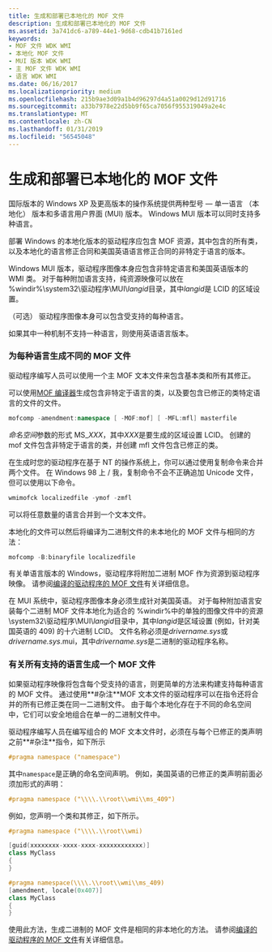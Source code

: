 ```yaml
---
title: 生成和部署已本地化的 MOF 文件
description: 生成和部署已本地化的 MOF 文件
ms.assetid: 3a741dc6-a789-44e1-9d68-cdb41b7161ed
keywords:
- MOF 文件 WDK WMI
- 本地化 MOF 文件
- MUI 版本 WDK WMI
- 主 MOF 文件 WDK WMI
- 语言 WDK WMI
ms.date: 06/16/2017
ms.localizationpriority: medium
ms.openlocfilehash: 215b9ae3d09a1b4d96297d4a51a0029d12d91716
ms.sourcegitcommit: a33b7978e22d5bb9f65ca7056f955319049a2e4c
ms.translationtype: MT
ms.contentlocale: zh-CN
ms.lasthandoff: 01/31/2019
ms.locfileid: "56545048"
---
```

# <a name="building-and-deploying-the-localized-mof-file"></a>生成和部署已本地化的 MOF 文件





国际版本的 Windows XP 及更高版本的操作系统提供两种型号 — 单一语言 （本地化） 版本和多语言用户界面 (MUI) 版本。 Windows MUI 版本可以同时支持多种语言。

部署 Windows 的本地化版本的驱动程序应包含 MOF 资源，其中包含的所有类，以及本地化的语言修正合同和美国英语语言修正合同的非特定于语言的版本。

Windows MUI 版本，驱动程序图像本身应包含非特定语言和美国英语版本的 WMI 类。 对于每种附加语言支持，纯资源映像可以放在 %windir%\\system32\\驱动程序\\MUI\\*langid*目录，其中*langid*是 LCID 的区域设置。

（可选） 驱动程序图像本身可以包含受支持的每种语言。

如果其中一种机制不支持一种语言，则使用英语语言版本。

### <a name="building-distinct-mof-files-for-each-language"></a>为每种语言生成不同的 MOF 文件

驱动程序编写人员可以使用一个主 MOF 文本文件来包含基本类和所有其修正。

可以使用[MOF 编译器](compiling-a-driver-s-mof-file.md)生成包含非特定于语言的类，以及要包含已修正的类特定语言的文件的文件。

```cpp
mofcomp -amendment:namespace [ -MOF:mof] [ -MFL:mfl] masterfile
```

*命名空间*参数的形式 MS\_*XXX*，其中*XXX*是要生成的区域设置 LCID。 创建的 mof 文件包含非特定于语言的类，并创建 mfl 文件包含已修正的类。

在生成时您的驱动程序在基于 NT 的操作系统上，你可以通过使用复制命令来合并两个文件。 在 Windows 98 上 / 我，复制命令不会不正确追加 Unicode 文件，但可以使用以下命令。

```cpp
wmimofck localizedfile -ymof -zmfl
```

可以将任意数量的语言合并到一个文本文件。

本地化的文件可以然后将编译为二进制文件的未本地化的 MOF 文件与相同的方法：

```cpp
mofcomp -B:binaryfile localizedfile
```

有关单语言版本的 Windows，驱动程序将附加二进制 MOF 作为资源到驱动程序映像。 请参阅[编译的驱动程序的 MOF 文件](compiling-a-driver-s-mof-file.md)有关详细信息。

在 MUI 系统中，驱动程序图像本身必须生成针对美国英语。 对于每种附加语言安装每个二进制 MOF 文件本地化为适合的 %windir%中的单独的图像文件中的资源\\system32\\驱动程序\\MUI\\*langid*目录中，其中*langid*是区域设置 (例如，针对美国英语的 409) 的十六进制 LCID。 文件名称必须是*drivername.sys*或*drivername.sys*.mui，其中*drivername.sys*是二进制的驱动程序名称。

### <a name="building-one-mof-file-for-all-supported-languages"></a>有关所有支持的语言生成一个 MOF 文件

如果驱动程序映像将包含每个受支持的语言，则更简单的方法来构建支持每种语言的 MOF 文件。 通过使用**\#杂注**MOF 文本文件的驱动程序可以在指令还将合并的所有已修正类在同一二进制文件。 由于每个本地化存在于不同的命名空间中，它们可以安全地组合在单一的二进制文件中。

驱动程序编写人员在编写组合的 MOF 文本文件时，必须在与每个已修正的类声明之前**\#杂注**指令，如下所示

```cpp
#pragma namespace ("namespace")
```

其中`namespace`是正确的命名空间声明。 例如，美国英语的已修正的类声明前面必须加形式的声明：

```cpp
#pragma namespace ("\\\\.\\root\\wmi\\ms_409")
```

例如，您声明一个类和其修正，如下所示。

```cpp
#pragma namespace ("\\\\.\\root\\wmi)

[guid(xxxxxxxx-xxxx-xxxx-xxxxxxxxxxxx)]
class MyClass 
{
}

#pragma namespace(\\\\.\\root\\wmi\\ms_409)
[amendment, locale(0x407)]
class MyClass
{
}
```

使用此方法，生成二进制的 MOF 文件是相同的非本地化的方法。 请参阅[编译的驱动程序的 MOF 文件](compiling-a-driver-s-mof-file.md)有关详细信息。

 

 




